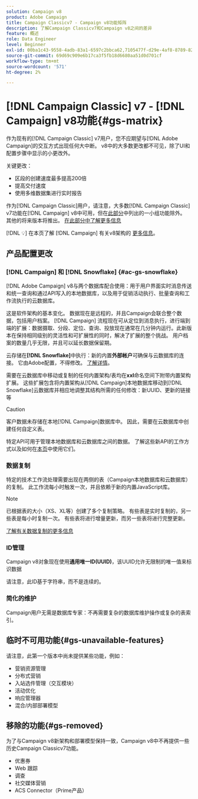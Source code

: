 ```yaml
---
solution: Campaign v8
product: Adobe Campaign
title: Campaign Classicv7 - Campaign v8功能矩阵
description: 了解Campaign Classicv7和Campaign v8之间的差异
feature: 概述
role: Data Engineer
level: Beginner
exl-id: 00ba1c43-9558-4adb-83a1-6597c2bbca62,7105477f-d29e-4af8-8789-82b4459761b0
source-git-commit: 69d69c909e6b17ca3f5fb18d6680aa51d0d701cf
workflow-type: tm+mt
source-wordcount: '571'
ht-degree: 2%

---
```


# [!DNL Campaign Classic] v7 -  [!DNL Campaign] v8功能{#gs-matrix}

作为现有的[!DNL Campaign Classic] v7用户，您不应期望与[!DNL Adobe Campaign]的交互方式出现任何大中断。 v8中的大多数更改都不可见，除了UI和配置步骤中显示的小更改外。

关键更改：

* 区段的创建速度最多提高200倍
* 提高交付速度
* 使用多维数据集进行实时报告

作为[!DNL Campaign Classic]用户，请注意，大多数[!DNL Campaign Classic] v7功能在[!DNL Campaign] v8中可用，但在[此部分](#gs-removed)中列出的一小组功能除外。 其他的将来版本将推出。 [在此部分中了解更多信息](#gs-unavailable-features)

[!DNL :bulb:] 在本页了解 [!DNL Campaign] 有关v8架构的 [更多信息](../dev/architecture.md)。

## 产品配置更改

### [!DNL Campaign] 和  [!DNL Snowflake] {#ac-gs-snowflake}

[!DNL Adobe Campaign] v8与两个数据库配合使用：用于用户界面实时消息传送和统一查询和通过API写入的本地数据库，以及用于促销活动执行、批量查询和工作流执行的云数据库。

这是软件架构的基本变化。 数据现在是远程的，并且Campaign会联合整个数据，包括用户档案。 [!DNL Campaign] 流程现在可从定位到消息执行，进行端到端的扩展：数据摄取、分段、定位、查询、投放现在通常在几分钟内运行。此新版本在保持相同级别的灵活性和可扩展性的同时，解决了扩展的整个挑战。 用户档案的数量几乎无限，并且可以延长数据保留期。

云存储在&#x200B;**[!DNL Snowflake]**&#x200B;中执行：新的内置&#x200B;**外部帐户**&#x200B;可确保与云数据库的连接。 它由Adobe配置，不得修改。 [了解详情](../config/external-accounts.md)。

需要在云数据库中移动或复制的任何内置架构/表均在&#x200B;**xxl**&#x200B;命名空间下附带内置架构扩展。 这些扩展包含将内置架构从[!DNL Campaign]本地数据库移动到[!DNL Snowflake]云数据库并相应地调整其结构所需的任何修改：新UUID、更新的链接等

>[!CAUTION]
>
> 客户数据未存储在本地[!DNL Campaign]数据库中。 因此，需要在云数据库中创建任何自定义表。


特定API可用于管理本地数据库和云数据库之间的数据。 了解这些新API的工作方式以及如何在[本页](../dev/new-apis.md)中使用它们。

### 数据复制

特定的技术工作流处理需要出现在两侧的表（Campaign本地数据库和云数据库）的复制。 此工作流每小时触发一次，并且依赖于新的内置JavaScript库。

>[!NOTE]
>
> 已根据表的大小（XS、XL等）创建了多个复制策略。
> 有些表是实时复制的，另一些表是每小时复制一次。 有些表将进行增量更新，而另一些表将进行完整更新。


[了解有关数据复制的更多信息](../config/replication.md)

### ID管理

Campaign v8对象现在使用&#x200B;**通用唯一ID(UUID)**，该UUID允许无限制的唯一值来标识数据

请注意，此ID基于字符串，而不是连续的。

### 简化的维护

Campaign用户无需是数据库专家：不再需要复杂的数据库维护操作或复杂的表索引。

## 临时不可用功能{#gs-unavailable-features}

请注意，此第一个版本中尚未提供某些功能，例如：

* 营销资源管理
* 分布式营销
* 入站选件管理（交互模块）
* 活动优化
* 响应管理器
* 混合/内部部署模型

## 移除的功能{#gs-removed}

为了与Campaign v8新架构和部署模型保持一致，Campaign v8中不再提供一些历史Campaign Classicv7功能。

* 优惠券
* Web 跟踪
* 调查
* 社交媒体营销
* ACS Connector（Prime产品）

